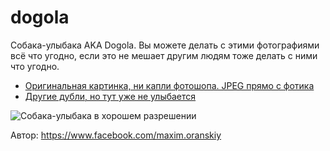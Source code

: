 # dogola
Собака-улыбака AKA Dogola. Вы можете делать с этими фотографиями всё что угодно, если это не мешает другим людям тоже делать с ними что угодно.

* [Оригинальная картинка, ни капли фотошопа. JPEG прямо с фотика](https://github.com/sdfsdhgjkbmnmxc/dogola/blob/master/dogola.jpg)
* [Другие дубли, но тут уже не улыбается](https://github.com/sdfsdhgjkbmnmxc/dogola/tree/master/etc)

![Собака-улыбака в хорошем разрешении](https://github.com/sdfsdhgjkbmnmxc/dogola/blob/master/dogola.jpg)

Автор: https://www.facebook.com/maxim.oranskiy
